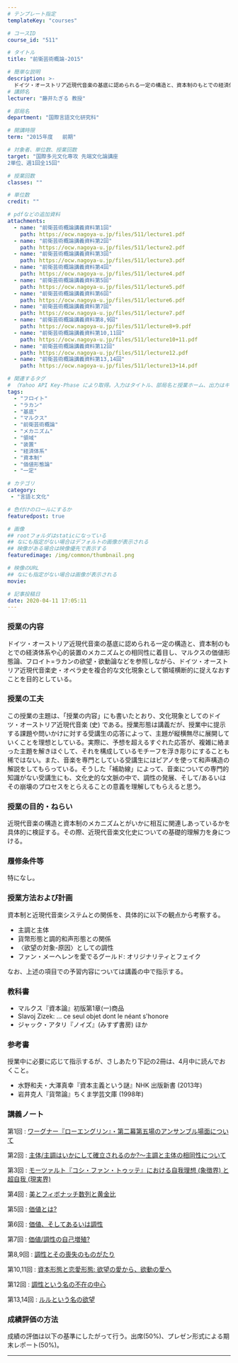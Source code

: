 ```yaml
---
# テンプレート指定
templateKey: "courses"

# コースID
course_id: "511"

# タイトル
title: "前衛芸術概論-2015"

# 簡単な説明
description: >-
  ドイツ・オーストリア近現代音楽の基底に認められる一定の構造と、資本制のもとでの経済体系や心的装置のメカニズムとの相同性に着目し、マルクスの価値形態論、フロイト=ラカンの欲望・欲動論などを参照しながら、ドイツ・オーストリア近現代音楽史・オペラ史を複合的な文化現象として領域横断的に捉えなおすことを目的としている。 ....
# 講師名
lecturer: "藤井たぎる 教授"

# 部局名
department: "国際言語文化研究科"

# 開講時限
term: "2015年度	前期"

# 対象者、単位数、授業回数
target: "国際多元文化専攻 先端文化論講座
2単位、週1回全15回"

# 授業回数
classes: ""

# 単位数
credit: ""

# pdfなどの追加資料
attachments:
  - name: "前衛芸術概論講義資料第1回" 
    path: https://ocw.nagoya-u.jp/files/511/lecture1.pdf
  - name: "前衛芸術概論講義資料第2回" 
    path: https://ocw.nagoya-u.jp/files/511/lecture2.pdf
  - name: "前衛芸術概論講義資料第3回" 
    path: https://ocw.nagoya-u.jp/files/511/lecture3.pdf
  - name: "前衛芸術概論講義資料第4回" 
    path: https://ocw.nagoya-u.jp/files/511/lecture4.pdf
  - name: "前衛芸術概論講義資料第5回" 
    path: https://ocw.nagoya-u.jp/files/511/lecture5.pdf
  - name: "前衛芸術概論講義資料第6回" 
    path: https://ocw.nagoya-u.jp/files/511/lecture6.pdf
  - name: "前衛芸術概論講義資料第7回" 
    path: https://ocw.nagoya-u.jp/files/511/lecture7.pdf
  - name: "前衛芸術概論講義資料第8,9回" 
    path: https://ocw.nagoya-u.jp/files/511/lecture8+9.pdf
  - name: "前衛芸術概論講義資料第10,11回" 
    path: https://ocw.nagoya-u.jp/files/511/lecture10+11.pdf
  - name: "前衛芸術概論講義資料第12回" 
    path: https://ocw.nagoya-u.jp/files/511/lecture12.pdf
  - name: "前衛芸術概論講義資料第13,14回" 
    path: https://ocw.nagoya-u.jp/files/511/lecture13+14.pdf

# 関連するタグ
# （Yahoo API Key-Phase により取得。入力はタイトル、部局名と授業ホーム、出力はキーフレーズ（tags））
tags:
  - "フロイト"
  - "ラカン"
  - "基底"
  - "マルクス"
  - "前衛芸術概論"
  - "メカニズム"
  - "領域"
  - "装置"
  - "経済体系"
  - "資本制"
  - "価値形態論"
  - "一定"

# カテゴリ
category:
 - "言語と文化"

# 色付けのロールにするか
featuredpost: true

# 画像
## rootフォルダはstaticになっている
## なにも指定がない場合はデフォルトの画像が表示される
## 映像がある場合は映像優先で表示する
featuredimage: /img/common/thumbnail.png

# 映像のURL
## なにも指定がない場合は画像が表示される
movie: 

# 記事投稿日
date: 2020-04-11 17:05:11
---
```


### 授業の内容

ドイツ・オーストリア近現代音楽の基底に認められる一定の構造と、資本制のもとでの経済体系や心的装置のメカニズムとの相同性に着目し、マルクスの価値形態論、フロイト=ラカンの欲望・欲動論などを参照しながら、ドイツ・オーストリア近現代音楽史・オペラ史を複合的な文化現象として領域横断的に捉えなおすことを目的としている。


### 授業の工夫

この授業の主題は、「授業の内容」にも書いたとおり、文化現象としてのドイツ・オーストリア近現代音楽 (史) である。授業形態は講義だが、授業中に提示する課題や問いかけに対する受講生の応答によって、主題が縦横無尽に展開していくことを理想としている。実際に、予想を超えるすぐれた応答が、複雑に絡まった主題を解きほぐして、それを構成しているモチーフを浮き彫りにすることも稀ではない。また、音楽を専門としている受講生にはピアノを使って和声構造の解説をしてもらっている。そうした「補助線」によって、音楽についての専門的知識がない受講生にも、文化史的な文脈の中で、調性の発展、そして/あるいはその崩壊のプロセスをとらえることの意義を理解してもらえると思う。





### 授業の目的・ねらい

近現代音楽の構造と資本制のメカニズムとがいかに相互に関連しあっているかを具体的に検証する。その際、近現代音楽文化史についての基礎的理解力を身につける。

### 履修条件等

特になし。

### 授業方法および計画

資本制と近現代音楽システムとの関係を、具体的に以下の観点から考察する。

* 主調と主体
* 貨幣形態と調的和声形態との関係
* 〈欲望の対象-原因〉としての調性
* ファン・メーヘレンを愛でるグールド: オリジナリティとフェイク

なお、上述の項目での予習内容については講義の中で指示する。

### 教科書

* マルクス『資本論』初版第1章(一)商品
* Slavoj Zizek: ... ce seul objet dont le néant s'honore
* ジャック・アタリ『ノイズ』(みすず書房) ほか

### 参考書

授業中に必要に応じて指示するが、さしあたり下記の2冊は、4月中に読んでおくこと。

* 水野和夫・大澤真幸『資本主義という謎』NHK 出版新書 (2013年)
* 岩井克人『貨幣論』ちくま学芸文庫 (1998年)





### 講義ノート

第1回
: [ワーグナー『ローエングリン』・第二幕第五場のアンサンブル場面について](https://ocw.nagoya-u.jp/files/511/lecture1.pdf) 

第2回
: [主体/主調はいかにして確立されるのか?～主調と主体の相同性について](https://ocw.nagoya-u.jp/files/511/lecture2.pdf) 

第3回
: [モーツァルト『コシ・ファン・トゥッテ』における自我理想 (象徴界) と超自我 (現実界)](https://ocw.nagoya-u.jp/files/511/lecture3.pdf) 

第4回
: [美とフィボナッチ数列と黄金比](https://ocw.nagoya-u.jp/files/511/lecture4.pdf) 

第5回
: [価値とは?](https://ocw.nagoya-u.jp/files/511/lecture5.pdf) 

第6回
: [価値、そしてあるいは調性](https://ocw.nagoya-u.jp/files/511/lecture6.pdf) 

第7回
: [価値/調性の自己増殖?](https://ocw.nagoya-u.jp/files/511/lecture7.pdf) 

第8,9回
: [調性とその喪失のものがたり](https://ocw.nagoya-u.jp/files/511/lecture8+9.pdf) 

第10,11回
: [資本形態と恋愛形態: 欲望の愛から、欲動の愛へ](https://ocw.nagoya-u.jp/files/511/lecture10+11.pdf) 

第12回
: [調性という名の不在の中心](https://ocw.nagoya-u.jp/files/511/lecture12.pdf) 

第13,14回
: [ルルという名の欲望](https://ocw.nagoya-u.jp/files/511/lecture13+14.pdf) 






### 成績評価の方法

成績の評価は以下の基準にしたがって行う。出席(50%)、プレゼン形式による期末レポート(50%)。



-----